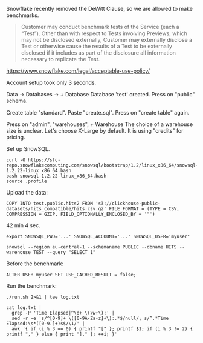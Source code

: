 Snowflake recently removed the DeWitt Clause, so we are allowed to make benchmarks.

> Customer may conduct benchmark tests of the Service (each a “Test”). Other than with respect to Tests involving Previews, which may not be disclosed externally, Customer may externally disclose a Test or otherwise cause the results of a Test to be externally disclosed if it includes as part of the disclosure all information necessary to replicate the Test.

https://www.snowflake.com/legal/acceptable-use-policy/

Account setup took only 3 seconds.

Data -> Databases -> + Database
Database 'test' created.
Press on "public" schema.

Create table "standard".
Paste "create.sql".
Press on "create table" again.

Press on "admin", "warehouses", + Warehouse
The choice of a warehouse size is unclear. Let's choose X-Large by default.
It is using "credits" for pricing.

Set up SnowSQL.

```
curl -O https://sfc-repo.snowflakecomputing.com/snowsql/bootstrap/1.2/linux_x86_64/snowsql-1.2.22-linux_x86_64.bash
bash snowsql-1.2.22-linux_x86_64.bash
source .profile
```

Upload the data:

```
COPY INTO test.public.hits2 FROM 's3://clickhouse-public-datasets/hits_compatible/hits.csv.gz' FILE_FORMAT = (TYPE = CSV, COMPRESSION = GZIP, FIELD_OPTIONALLY_ENCLOSED_BY = '"')
```

42 min 4 sec.

```
export SNOWSQL_PWD='...' SNOWSQL_ACCOUNT='...' SNOWSQL_USER='myuser'

snowsql --region eu-central-1 --schemaname PUBLIC --dbname HITS --warehouse TEST --query "SELECT 1"
```

Before the benchmark:
```
ALTER USER myuser SET USE_CACHED_RESULT = false;
```

Run the benchmark:
```
./run.sh 2>&1 | tee log.txt

cat log.txt |
  grep -P 'Time Elapsed|^\d+ \(\w+\):' |
  sed -r -e 's/^[0-9]+ \([0-9A-Za-z]+\):.*$/null/; s/^.*Time Elapsed:\s*([0-9.]+)s$/\1/' |
  awk '{ if (i % 3 == 0) { printf "[" }; printf $1; if (i % 3 != 2) { printf "," } else { print "]," }; ++i; }'
```
